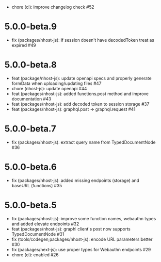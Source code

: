 - chore (ci): improve changelog check #52

# 5.0.0-beta.9

- fix (packages/nhost-js): if session doesn't have decodedToken treat as expired #49

# 5.0.0-beta.8

- feat (package/nhost-js): update openapi specs and properly generate formData when uploading/updating files #47
- chore (nhost-js): update openapi #44
- feat (packages/nhost-js): added functions.post method and improve documentation #43
- feat (packages/nhost-js): add decoded token to session storage #37
- feat (packages/nhost-js): graphql.post -> graphql.request #41

# 5.0.0-beta.7

- fix (packages/nhost-js): extract query name from TypedDocumentNode #36

# 5.0.0-beta.6

- fix (packages/nhost-js): added missing endpoints (storage) and baseURL (functions) #35

# 5.0.0-beta.5

- fix (packages/nhost-js): improve some function names, webauthn types and added elevate endpoints #32
- feat (packages/nhost-js): graphl client's post now supports TypedDocumentNode #31
- fix (tools/codegen;packages/nhost-js): encode URL parameters better #30
- fix (packages/next-js): use proper types for Webauthn endpoints #29
- chore (ci): enabled #26
